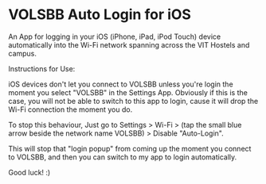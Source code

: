VOLSBB Auto Login for iOS
=========================

An App for logging in your iOS (iPhone, iPad, iPod Touch) device automatically into the Wi-Fi network spanning across the VIT Hostels and campus.


Instructions for Use:

iOS devices don't let you connect to VOLSBB unless you're login the moment you select "VOLSBB" in the Settings App. Obviously if this is the case, you will not be able to switch to this app to login, cause it will drop the Wi-Fi connection the moment you do.

To stop this behaviour, Just go to Settings > Wi-Fi > (tap the small blue arrow beside the network name VOLSBB) > Disable "Auto-Login".

This will stop that "login popup" from coming up the moment you connect to VOLSBB, and then you can switch to my app to login automatically.

Good luck! :)
